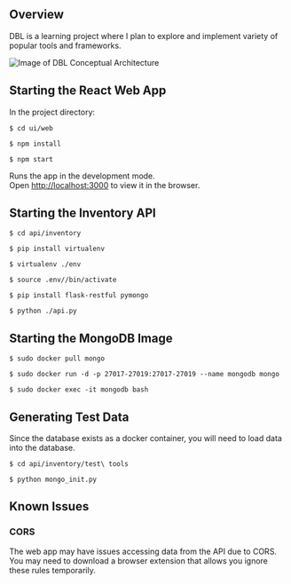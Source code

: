 ## Overview
DBL is a learning project where I plan to explore and implement variety of popular tools and frameworks. 

![Image of DBL Conceptual Architecture](https://i.ibb.co/FXnQXdD/dbl-Conceptual-Architecture-June-2019.png)

## Starting the React Web App

In the project directory:

`$ cd ui/web`

`$ npm install`

`$ npm start`

Runs the app in the development mode.<br>
Open [http://localhost:3000](http://localhost:3000) to view it in the browser.

## Starting the Inventory API

`$ cd api/inventory`

`$ pip install virtualenv`

`$ virtualenv ./env`

`$ source .env//bin/activate`

`$ pip install flask-restful pymongo`

`$ python ./api.py`

## Starting the MongoDB Image

`$ sudo docker pull mongo`

`$ sudo docker run -d -p 27017-27019:27017-27019 --name mongodb mongo`

`$ sudo docker exec -it mongodb bash`

## Generating Test Data

Since the database exists as a docker container, you will need to load data into the database. 

`$ cd api/inventory/test\ tools`

`$ python mongo_init.py`

## Known Issues
### CORS
The web app may have issues accessing data from the API due to CORS. You may need to download a browser extension that allows you ignore these rules temporarily. 
